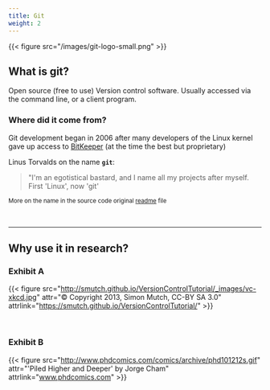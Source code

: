 ```yaml
---
title: Git
weight: 2
---
```


{{< figure src="/images/git-logo-small.png" >}}

## What is git? 

Open source (free to use) Version control software. Usually accessed via the command line, or a client program.


### Where did it come from?

Git development began in 2006 after many developers of the Linux kernel gave up access to [BitKeeper](http://www.bitkeeper.org/) (at the time the best but proprietary)

Linus Torvalds on the name **`git`**: 

> "I'm an egotistical bastard, and I name all my projects after myself. First 'Linux', now 'git'

<small>More on the name in the source code original [readme](https://github.com/git/git/tree/e83c5163316f89bfbde7d9ab23ca2e25604af290) file</small>

<br>

---

## Why use it in research? 

### Exhibit A


{{< figure src="http://smutch.github.io/VersionControlTutorial/_images/vc-xkcd.jpg" attr="© Copyright 2013, Simon Mutch, CC-BY SA 3.0" attrlink="https://smutch.github.io/VersionControlTutorial/" >}}


<br>

### Exhibit B

{{< figure src="http://www.phdcomics.com/comics/archive/phd101212s.gif" attr="'Piled Higher and Deeper' by Jorge Cham" attrlink="www.phdcomics.com" >}}


<br>
